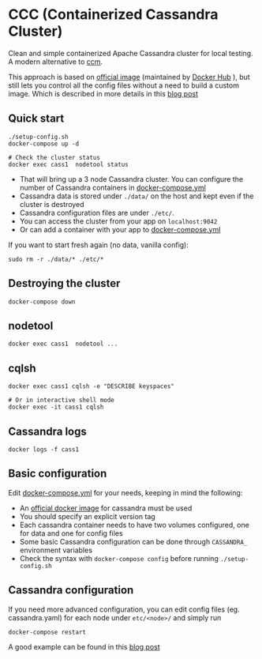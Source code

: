 # CCC (Containerized Cassandra Cluster)
Clean and simple containerized Apache Cassandra cluster for local testing. A modern alternative to [ccm](https://github.com/digitalis-io/dcc).

This approach is based on [official image](https://hub.docker.com/_/cassandra/) (maintained by [Docker Hub](https://docs.docker.com/docker-hub/official_images/) ), but still lets you control all the config files without a need to build a custom image. Which is described in more details in this [blog post](https://digitalis.io/blog/containerized-cassandra-cluster-for-local-testing/)

## Quick start
```
./setup-config.sh
docker-compose up -d

# Check the cluster status
docker exec cass1  nodetool status
```
   - That will bring up a 3 node Cassandra cluster. You can configure the number of Cassandra containers in [docker-compose.yml](docker-compose.yml)
   - Cassandra data is stored under `./data/` on the host and kept even if the cluster is destroyed
   - Cassandra configuration files are under `./etc/`.
   - You can access the cluster from your app on `localhost:9042` 
   - Or can add a container with your app to [docker-compose.yml](docker-compose.yml)

If you want to start fresh again (no data, vanilla config):
```
sudo rm -r ./data/* ./etc/*
```

## Destroying the cluster
```
docker-compose down
```

## nodetool
```
docker exec cass1  nodetool ...
```

## cqlsh
```
docker exec cass1 cqlsh -e "DESCRIBE keyspaces"

# Or in interactive shell mode
docker exec -it cass1 cqlsh
```

## Cassandra logs
```
docker logs -f cass1
```

## Basic configuration
Edit [docker-compose.yml](docker-compose.yml) for your needs, keeping in mind the following:

   - An [official docker image](https://hub.docker.com/_/cassandra/) for cassandra must be used
   - You should specify an explicit version tag
   - Each cassandra container needs to have two volumes configured, one for data and one for config files
   - Some basic Cassandra configuration can be done through `CASSANDRA_` environment  variables
   - Check the syntax with `docker-compose config` before running `./setup-config.sh`

## Cassandra configuration
If you need more advanced configuration, you can edit config files (eg. cassandra.yaml) for each node under `etc/<node>/` and simply run

```
docker-compose restart
```

A good example can be found in this [blog post](https://digitalis.io/blog/containerized-cassandra-cluster-for-local-testing/)
